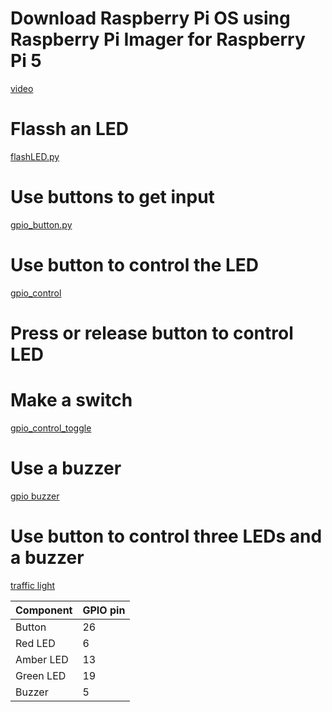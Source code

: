 # Download Raspberry Pi OS using Raspberry Pi Imager for Raspberry Pi 5
[video](https://youtu.be/0u6iflSzwp0)

# Flassh an LED
[flashLED.py](./flashLED.py)

# Use buttons to get input
[gpio_button.py](./gpio_button.py)

# Use button to control the LED
[gpio_control](./gpio_control.py)

# Press or release button to control LED 

# Make a switch
[gpio_control_toggle](./gpio_control_toggle.py)

# Use a buzzer
[gpio buzzer](./gpio_buzzer.py)

# Use button to control three LEDs and a buzzer
[traffic light](./trafficLight.py)

| Component | GPIO pin |
|-----------|----------|
| Button    |    26    |
| Red LED   |     6    |
| Amber LED |    13    |
| Green LED |    19    |
| Buzzer    |     5    |
